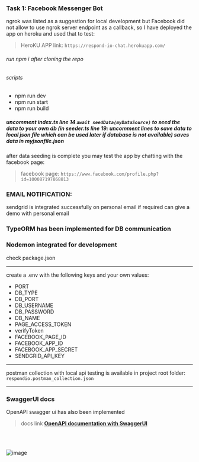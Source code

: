 
### Task 1: Facebook Messenger Bot 

ngrok was listed as a suggestion for local development but Facebook did not allow to use ngrok server endpoint as a callback, so I have deployed the app on heroku and used that to test: 
> HeroKU APP link: `https://respond-io-chat.herokuapp.com/`

###### run npm i after cloning the repo
###### scripts 
 -   npm run dev
 -   npm run start
 -   npm run build

##### uncomment index.ts line 14 `await seedData(myDataSource)` to seed the data to your own db (*in seeder.ts line 19: uncomment lines to save data to local json file which can be used later if database is not available*) saves data in myjsonfile.json

after data seeding is complete you may test the app by chatting with the facebook page:
> facebook page: `https://www.facebook.com/profile.php?id=100087197868813`  


### EMAIL NOTIFICATION:
sendgrid is integrated successfully on personal email if required can give a demo with personal email

### TypeORM has been implemented for DB communication

### Nodemon integrated for development

check package.json 

---

create a .env with the following keys and your own values:
- PORT
- DB_TYPE
- DB_PORT
- DB_USERNAME
- DB_PASSWORD
- DB_NAME
- PAGE_ACCESS_TOKEN
- verifyToken
- FACEBOOK_PAGE_ID
- FACEBOOK_APP_ID
- FACEBOOK_APP_SECRET
- SENDGRID_API_KEY

---

postman collection with local api testing is available in project root folder: `respondio.postman_collection.json`

---
### SwaggerUI docs

OpenAPI swagger ui has also been implemented

> docs link <strong> <a href="https://respond-io-chat.herokuapp.com/docs/">OpenAPI documentation with SwaggerUI </a> </strong>

<br />
<br />

![image](https://user-images.githubusercontent.com/24194686/199650123-bd7b1aaa-ebb5-41b0-b463-c2628b7fdef1.png)

